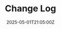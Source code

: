 ---
title: Change Log
linkTitle: Change Log
date: '2025-05-01T21:05:00Z'
weight: 1
description: No content
draft: false
ref: change-log
---